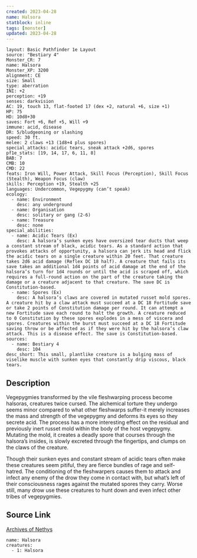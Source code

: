 ```yaml
---
created: 2023-04-28
name: Halsora
statblock: inline
tags: [monster]
updated: 2023-04-28
---
```

```statblock
layout: Basic Pathfinder 1e Layout
source: "Bestiary 4"
Monster_CR: 7
name: Halsora
Monster_XP: 3200
alignment: CE
size: Small
type: aberration
INI: +2
perception: +19
senses: darkvision
AC: 19, touch 13, flat-footed 17 (dex +2, natural +6, size +1)
HP: 75
HD: 10d8+30
saves: Fort +6, Ref +5, Will +9
immune: acid, disease
DR: 5/bludgeoning or slashing
speed: 30 ft.
melee: 2 claws +13 (1d8+4 plus spores)
special_attacks: acidic tears, sneak attack +2d6, spores
pf1e_stats: [19, 14, 17, 6, 11, 8]
BAB: 7
CMB: 10
CMD: 22
feats: Iron Will, Power Attack, Skill Focus (Perception), Skill Focus (Stealth), Weapon Focus (claw)
skills: Perception +19, Stealth +25
languages: Undercommon, Vegepygmy (can’t speak)
ecology:
  - name: Environment
    desc: any underground
  - name: Organisation
    desc: solitary or gang (2-6)
  - name: Treasure
    desc: none
special_abilities:
  - name: Acidic Tears (Ex)
    desc: A halsora’s sunken eyes have oversized tear ducts that weep a constant stream of black, acidic tears. As a standard action that provokes attacks of opportunity, a halsora can jerk its head and flick the acidic tears on a single creature within 20 feet. That creature takes 2d6 acid damage (Reflex DC 18 half). A creature that fails its save takes an additional 1d4 points of acid damage at the end of the halsora’s turn for 1d4 rounds or until the acid is scraped off, which requires a full-round action on the part of the creature taking the damage or a creature adjacent to that creature. The save DC is Constitution-based.
  - name: Spores (Ex)
    desc: A halsora’s claws are covered in mutated russet mold spores. A creature hit by a claw attack must succeed at a DC 18 Fortitude save or take 2 points of Constitution damage per round. It can attempt a new Fortitude save each round to halt the growth. A creature reduced to 0 Constitution by these spores explodes in a mess of viscera and spores. Creatures within the burst must succeed at a DC 18 Fortitude saving throw or be affected as if they were hit by the halsora’s claw attack. This is a disease effect. The save is Constitution-based.
sources:
  - name: Bestiary 4
    desc: 104
desc_short: This small, plantlike creature is a bulging mass of viselike muscle with sunken eyes that constantly drip viscous, black tears.
```
## Description
Vegepygmies transformed by the vile fleshwarping process become halsoras, creatures twice cursed. The alchemical torture they undergo seems minor compared to what other fleshwarps suffer-it merely increases the mass and strength of the vegepygmy and deforms its eyes so they secrete acid. The process has a more interesting effect on the residual and previously inert russet mold within the body of the host vegepygmy. Mutating the mold, it creates a deadly spore that courses through the halsora’s insides, is slowly excreted through the fingertips, and clumps on the claws of the creature.

Though their sunken eyes and constant stream of acidic tears often make these creatures seem pitiful, they are fierce bundles of rage and self-hatred. The conditioning of the fleshwarpers causes them to attack and infect any enemy of the drow they come in contact with, but what’s left of their consciousness rages against the mutated spores they carry. Worse still, many drow use these creatures to hunt down and even infect other tribes of vegepygmies.
## Source Link
[Archives of Nethys](https://aonprd.com/MonsterDisplay.aspx?ItemName=Halsora)
```encounter-table
name: Halsora
creatures:
  - 1: Halsora
```
